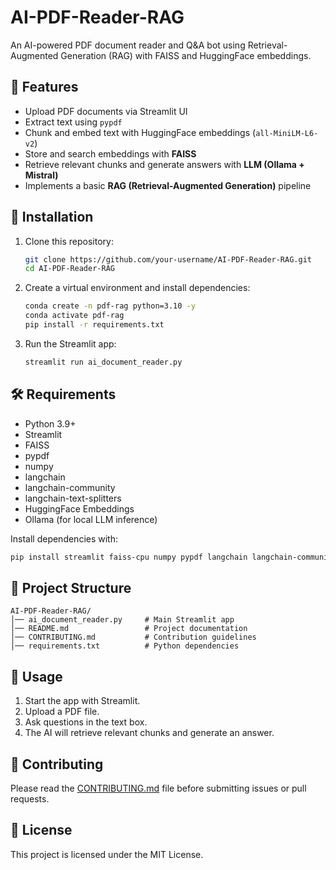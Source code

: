 # AI-PDF-Reader-RAG

An AI-powered PDF document reader and Q&A bot using Retrieval-Augmented
Generation (RAG) with FAISS and HuggingFace embeddings.

## 📌 Features

-   Upload PDF documents via Streamlit UI
-   Extract text using `pypdf`
-   Chunk and embed text with HuggingFace embeddings
    (`all-MiniLM-L6-v2`)
-   Store and search embeddings with **FAISS**
-   Retrieve relevant chunks and generate answers with **LLM (Ollama +
    Mistral)**
-   Implements a basic **RAG (Retrieval-Augmented Generation)** pipeline

## 🚀 Installation

1.  Clone this repository:

    ``` bash
    git clone https://github.com/your-username/AI-PDF-Reader-RAG.git
    cd AI-PDF-Reader-RAG
    ```

2.  Create a virtual environment and install dependencies:

    ``` bash
    conda create -n pdf-rag python=3.10 -y
    conda activate pdf-rag
    pip install -r requirements.txt
    ```

3.  Run the Streamlit app:

    ``` bash
    streamlit run ai_document_reader.py
    ```

## 🛠 Requirements

-   Python 3.9+
-   Streamlit
-   FAISS
-   pypdf
-   numpy
-   langchain
-   langchain-community
-   langchain-text-splitters
-   HuggingFace Embeddings
-   Ollama (for local LLM inference)

Install dependencies with:

``` bash
pip install streamlit faiss-cpu numpy pypdf langchain langchain-community langchain-text-splitters sentence-transformers
```

## 📂 Project Structure

    AI-PDF-Reader-RAG/
    │── ai_document_reader.py     # Main Streamlit app
    │── README.md                 # Project documentation
    │── CONTRIBUTING.md           # Contribution guidelines
    │── requirements.txt          # Python dependencies

## 🎯 Usage

1.  Start the app with Streamlit.
2.  Upload a PDF file.
3.  Ask questions in the text box.
4.  The AI will retrieve relevant chunks and generate an answer.

## 🤝 Contributing

Please read the [CONTRIBUTING.md](CONTRIBUTING.md) file before
submitting issues or pull requests.

## 📜 License

This project is licensed under the MIT License.
